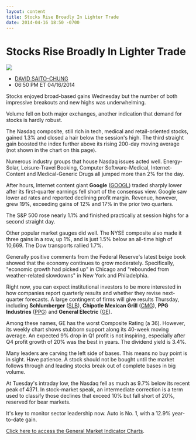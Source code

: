 ```yaml
---
layout: content
title: Stocks Rise Broadly In Lighter Trade
date: 2014-04-16 18:50 -0700
---
```



Stocks Rise Broadly In Lighter Trade
=====================================


![](https://www.investors.com/wp-content/uploads/ibd-migrated-images/MPv_140417_635332596524954957.png)

* [DAVID SAITO-CHUNG](https://www.investors.com/author/chungd/ "Posts by DAVID SAITO-CHUNG")
* 06:50 PM ET 04/16/2014




Stocks enjoyed broad-based gains Wednesday but the number of both impressive breakouts and new highs was underwhelming.


Volume fell on both major exchanges, another indication that demand for stocks is hardly robust.


The Nasdaq composite, still rich in tech, medical and retail-oriented stocks, gained 1.3% and closed a hair below the session's high. The third straight gain boosted the index further above its rising 200-day moving average (not shown in the chart on this page).


Numerous industry groups that house Nasdaq issues acted well. Energy-Solar, Leisure-Travel Booking, Computer Software-Medical, Internet-Content and Medical-Generic Drugs all jumped more than 2% for the day.


After hours, Internet content giant **Google** ([GOOGL](https://research.investors.com/quote.aspx?symbol=GOOGL)) traded sharply lower after its first-quarter earnings fell short of the consensus view. Google saw lower ad rates and reported declining profit margin. Revenue, however, grew 19%, exceeding gains of 12% and 17% in the prior two quarters.


The S&P 500 rose nearly 1.1% and finished practically at session highs for a second straight day.


Other popular market gauges did well. The NYSE composite also made it three gains in a row, up 1%, and is just 1.5% below an all-time high of 10,669. The Dow transports rallied 1.7%.


Generally positive comments from the Federal Reserve's latest beige book showed that the economy continues to grow moderately. Specifically, "economic growth had picked up" in Chicago and "rebounded from weather-related slowdowns" in New York and Philadelphia.


Right now, you can expect institutional investors to be more interested in how companies report quarterly results and whether they revise next-quarter forecasts. A large contingent of firms will give results Thursday, including **Schlumberger** ([SLB](https://research.investors.com/quote.aspx?symbol=SLB)), **Chipotle Mexican Grill** ([CMG](https://research.investors.com/quote.aspx?symbol=CMG)), **PPG Industries** ([PPG](https://research.investors.com/quote.aspx?symbol=PPG)) and **General Electric** ([GE](https://research.investors.com/quote.aspx?symbol=GE)).


Among these names, GE has the worst Composite Rating (a 36). However, its weekly chart shows stubborn support along its 40-week moving average. An expected 9% drop in Q1 profit is not inspiring, especially after Q4 profit growth of 20% was the best in years. The dividend yield is 3.4%.


Many leaders are carving the left side of bases. This means no buy point is in sight. Have patience. A stock should not be bought until the market follows through and leading stocks break out of complete bases in big volume.


At Tuesday's intraday low, the Nasdaq fell as much as 9.7% below its recent peak of 4371. In stock-market speak, an intermediate correction is a term used to classify those declines that exceed 10% but fall short of 20%, reserved for bear markets.


It's key to monitor sector leadership now. Auto is No. 1, with a 12.9% year-to-date gain.


[Click here to access the General Market Indicator Charts](https://www.investors.com/pdf/GMI_041714.pdf).




